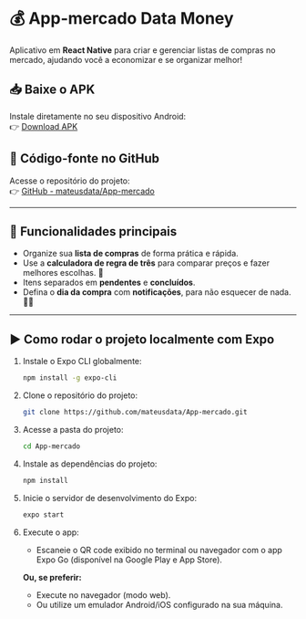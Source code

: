 # 💰 App-mercado **Data Money**

Aplicativo em **React Native** para criar e gerenciar listas de compras no mercado, ajudando você a economizar e se organizar melhor!

## 📥 Baixe o APK

Instale diretamente no seu dispositivo Android:  
👉 [Download APK](https://expo.dev/artifacts/eas/mqKWVfp7Fgcy8f35o7UqYf.apk)

## 🧠 Código-fonte no GitHub

Acesse o repositório do projeto:  
👉 [GitHub - mateusdata/App-mercado](https://github.com/mateusdata/App-mercado)

---

## 🚀 Funcionalidades principais

- Organize sua **lista de compras** de forma prática e rápida.  
- Use a **calculadora de regra de três** para comparar preços e fazer melhores escolhas. 🔢  
- Itens separados em **pendentes** e **concluídos**.  
- Defina o **dia da compra** com **notificações**, para não esquecer de nada. 📅⏰

---

## ▶️ Como rodar o projeto localmente com Expo
1. Instale o Expo CLI globalmente:

   ```bash
   npm install -g expo-cli
   ```

2. Clone o repositório do projeto:

   ```bash
   git clone https://github.com/mateusdata/App-mercado.git
   ```

3. Acesse a pasta do projeto:

   ```bash
   cd App-mercado
   ```

4. Instale as dependências do projeto:

   ```bash
   npm install
   ```

5. Inicie o servidor de desenvolvimento do Expo:

   ```bash
   expo start
   ```

6. Execute o app:
   - Escaneie o QR code exibido no terminal ou navegador com o app Expo Go (disponível na Google Play e App Store).

   **Ou, se preferir:**
   - Execute no navegador (modo web).
   - Ou utilize um emulador Android/iOS configurado na sua máquina.
